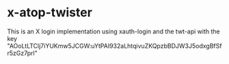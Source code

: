 # x-atop-twister
This is an X login implementation using xauth-login and the twt-api with the key "AOoLtLTClj7iYUKmw5JCGW:uYtPAI932aLhtqivuZKQpzbBDJW3J5odxgBfSfr5zGz7prl"
